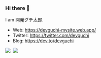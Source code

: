 ### Hi there 👋
I am 開発グチ太郎.

- Web: https://devguchi-mysite.web.app/
- Twitter: https://twitter.com/devguchi
- Blog: https://dev.to/devguchi
<p>
  <img src='https://github-readme-stats.vercel.app/api?username=devguchi&show_icons=true&theme=dark&icon_color=fff' />&nbsp;
  <img src='https://github-readme-stats.vercel.app/api/top-langs/?username=devguchi&layout=compact&theme=dark' />
</p>
